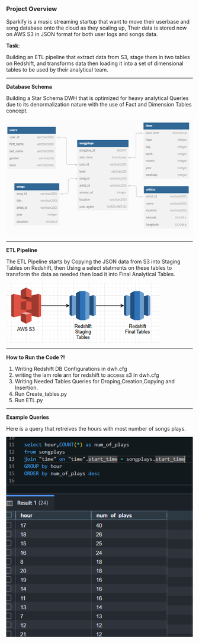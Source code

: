 
### Project Overview
Sparkify is a music streaming startup that want to move their userbase and song database onto the cloud as they scaling up, 
Their data is stored now on AWS S3 in JSON format for both user logs and songs data.

**Task**:<br>

Building an ETL pipeline that extract data from S3, stage them in two tables on Redshift, and transforms data then loading it into a set of dimensional tables to be used by their analytical team.

---

**Database Schema**<br>

Building a Star Schema DWH that is optimized for heavy analytical Queries due to its denormalization nature with the use of Fact and Dimension Tables concept.

![Sparkify Database Star Schema](Redshift_Star_Schema.png "Sparkify Star Schema")

----
**ETL Pipeline**

The ETL Pipeline starts by Copying the JSON data from S3 into Staging Tables on Redshift, then Using a select statments on these tables to transform the data as needed then load it into Final Analytical Tables. 

![Sparkify ETL Pipeline](ETL.png "AWS ETL")

---

**How to Run the Code ?!**

1. Writing Redshift DB Configurations in dwh.cfg
2. writing the iam role arn for redshift to access s3 in dwh.cfg
3. Writing Needed Tables Queries for Droping,Creation,Copying and Insertion.
4. Run Create_tables.py
5. Run ETL.py
---
**Example Queries**

Here is a query that retreives the hours with most number of songs plays.

![Example Query](example_query.png "Example Query")

